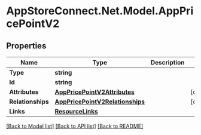 # AppStoreConnect.Net.Model.AppPricePointV2

## Properties

Name | Type | Description | Notes
------------ | ------------- | ------------- | -------------
**Type** | **string** |  | 
**Id** | **string** |  | 
**Attributes** | [**AppPricePointV2Attributes**](AppPricePointV2Attributes.md) |  | [optional] 
**Relationships** | [**AppPricePointV2Relationships**](AppPricePointV2Relationships.md) |  | [optional] 
**Links** | [**ResourceLinks**](ResourceLinks.md) |  | 

[[Back to Model list]](../README.md#documentation-for-models) [[Back to API list]](../README.md#documentation-for-api-endpoints) [[Back to README]](../README.md)

